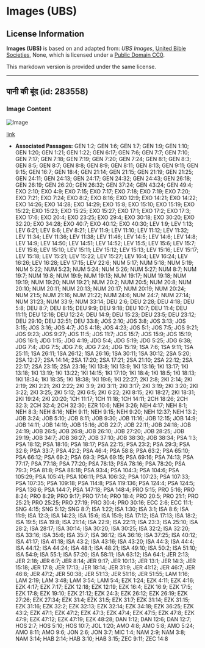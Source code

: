 # Images (UBS)

## License Information

**Images (UBS)** is based on and adapted from: _UBS Images_, [United Bible Societies](https://unitedbiblesocieties.org/), None, which is licensed under a [Public Domain CC0](https://creativecommons.org/public-domain/cc0/).

This markdown version is provided under the same license.



--------------------------------

## पानी की बूंद (id: 283558)

### Image Content

![Image](https://cdn.aquifer.bible/aquifer-content/resources/Media/WEB-0900_drop_of_water.jpg)

[link](https://cdn.aquifer.bible/aquifer-content/resources/Media/WEB-0900_drop_of_water.jpg)

* **Associated Passages:** GEN 1:2; GEN 1:6; GEN 1:7; GEN 1:9; GEN 1:10; GEN 1:20; GEN 1:21; GEN 1:22; GEN 6:17; GEN 7:6; GEN 7:7; GEN 7:10; GEN 7:17; GEN 7:18; GEN 7:19; GEN 7:20; GEN 7:24; GEN 8:1; GEN 8:3; GEN 8:5; GEN 8:7; GEN 8:8; GEN 8:9; GEN 8:11; GEN 8:13; GEN 9:11; GEN 9:15; GEN 16:7; GEN 18:4; GEN 21:14; GEN 21:15; GEN 21:19; GEN 21:25; GEN 24:11; GEN 24:13; GEN 24:17; GEN 24:32; GEN 24:43; GEN 26:18; GEN 26:19; GEN 26:20; GEN 26:32; GEN 37:24; GEN 43:24; GEN 49:4; EXO 2:10; EXO 4:9; EXO 7:15; EXO 7:17; EXO 7:18; EXO 7:19; EXO 7:20; EXO 7:21; EXO 7:24; EXO 8:2; EXO 8:16; EXO 12:9; EXO 14:21; EXO 14:22; EXO 14:26; EXO 14:28; EXO 14:29; EXO 15:8; EXO 15:10; EXO 15:19; EXO 15:22; EXO 15:23; EXO 15:25; EXO 15:27; EXO 17:1; EXO 17:2; EXO 17:3; EXO 17:6; EXO 20:4; EXO 23:25; EXO 29:4; EXO 30:18; EXO 30:20; EXO 32:20; EXO 34:28; EXO 40:7; EXO 40:12; EXO 40:30; LEV 1:9; LEV 1:13; LEV 6:21; LEV 8:6; LEV 8:21; LEV 11:9; LEV 11:10; LEV 11:12; LEV 11:32; LEV 11:34; LEV 11:36; LEV 11:38; LEV 11:46; LEV 14:5; LEV 14:6; LEV 14:8; LEV 14:9; LEV 14:50; LEV 14:51; LEV 14:52; LEV 15:5; LEV 15:6; LEV 15:7; LEV 15:8; LEV 15:10; LEV 15:11; LEV 15:12; LEV 15:13; LEV 15:16; LEV 15:17; LEV 15:18; LEV 15:21; LEV 15:22; LEV 15:27; LEV 16:4; LEV 16:24; LEV 16:26; LEV 16:28; LEV 17:15; LEV 22:6; NUM 5:17; NUM 5:18; NUM 5:19; NUM 5:22; NUM 5:23; NUM 5:24; NUM 5:26; NUM 5:27; NUM 8:7; NUM 19:7; NUM 19:8; NUM 19:9; NUM 19:13; NUM 19:17; NUM 19:18; NUM 19:19; NUM 19:20; NUM 19:21; NUM 20:2; NUM 20:5; NUM 20:8; NUM 20:10; NUM 20:11; NUM 20:13; NUM 20:17; NUM 20:19; NUM 20:24; NUM 21:5; NUM 21:16; NUM 21:22; NUM 24:6; NUM 24:7; NUM 27:14; NUM 31:23; NUM 33:9; NUM 33:14; DEU 2:6; DEU 2:28; DEU 4:18; DEU 5:8; DEU 8:7; DEU 8:15; DEU 9:9; DEU 9:18; DEU 10:7; DEU 11:4; DEU 11:11; DEU 12:16; DEU 12:24; DEU 14:9; DEU 15:23; DEU 23:5; DEU 23:12; DEU 29:10; DEU 32:51; DEU 33:8; JOS 2:10; JOS 3:8; JOS 3:13; JOS 3:15; JOS 3:16; JOS 4:7; JOS 4:18; JOS 4:23; JOS 5:1; JOS 7:5; JOS 9:21; JOS 9:23; JOS 9:27; JOS 11:5; JOS 11:7; JOS 15:7; JOS 15:9; JOS 15:19; JOS 16:1; JDG 1:15; JDG 4:19; JDG 5:4; JDG 5:19; JDG 5:25; JDG 6:38; JDG 7:4; JDG 7:5; JDG 7:6; JDG 7:24; JDG 15:19; 1SA 7:6; 1SA 9:11; 1SA 25:11; 1SA 26:11; 1SA 26:12; 1SA 26:16; 1SA 30:11; 1SA 30:12; 2SA 5:20; 2SA 12:27; 2SA 14:14; 2SA 17:20; 2SA 17:21; 2SA 21:10; 2SA 22:12; 2SA 22:17; 2SA 23:15; 2SA 23:16; 1KI 13:8; 1KI 13:9; 1KI 13:16; 1KI 13:17; 1KI 13:18; 1KI 13:19; 1KI 13:22; 1KI 14:15; 1KI 17:10; 1KI 18:4; 1KI 18:5; 1KI 18:13; 1KI 18:34; 1KI 18:35; 1KI 18:38; 1KI 19:6; 1KI 22:27; 2KI 2:8; 2KI 2:14; 2KI 2:19; 2KI 2:21; 2KI 2:22; 2KI 3:9; 2KI 3:11; 2KI 3:17; 2KI 3:19; 2KI 3:20; 2KI 3:22; 2KI 3:25; 2KI 5:12; 2KI 6:5; 2KI 6:22; 2KI 8:15; 2KI 18:27; 2KI 18:31; 2KI 19:24; 2KI 20:20; 1CH 11:17; 1CH 11:18; 1CH 14:11; 2CH 18:26; 2CH 32:3; 2CH 32:4; 2CH 32:30; EZR 10:6; NEH 3:26; NEH 4:17; NEH 8:1; NEH 8:3; NEH 8:16; NEH 9:11; NEH 9:15; NEH 9:20; NEH 12:37; NEH 13:2; JOB 3:24; JOB 5:10; JOB 8:11; JOB 9:30; JOB 11:16; JOB 12:15; JOB 14:9; JOB 14:11; JOB 14:19; JOB 15:16; JOB 22:7; JOB 22:11; JOB 24:18; JOB 24:19; JOB 26:5; JOB 26:8; JOB 26:10; JOB 27:20; JOB 28:25; JOB 29:19; JOB 34:7; JOB 36:27; JOB 37:10; JOB 38:30; JOB 38:34; PSA 1:3; PSA 18:12; PSA 18:16; PSA 18:17; PSA 22:15; PSA 23:2; PSA 29:3; PSA 32:6; PSA 33:7; PSA 42:2; PSA 46:4; PSA 58:8; PSA 63:2; PSA 65:10; PSA 66:12; PSA 69:2; PSA 69:3; PSA 69:15; PSA 69:16; PSA 74:13; PSA 77:17; PSA 77:18; PSA 77:20; PSA 78:13; PSA 78:16; PSA 78:20; PSA 79:3; PSA 81:8; PSA 88:18; PSA 93:4; PSA 104:3; PSA 104:6; PSA 105:29; PSA 105:41; PSA 106:11; PSA 106:32; PSA 107:23; PSA 107:33; PSA 107:35; PSA 109:18; PSA 114:8; PSA 119:136; PSA 124:4; PSA 124:5; PSA 136:6; PSA 144:7; PSA 147:18; PSA 148:4; PRO 5:15; PRO 5:16; PRO 8:24; PRO 8:29; PRO 9:17; PRO 17:14; PRO 18:4; PRO 20:5; PRO 21:1; PRO 25:21; PRO 25:25; PRO 27:19; PRO 30:4; PRO 30:16; ECC 2:6; ECC 11:1; SNG 4:15; SNG 5:12; SNG 8:7; ISA 1:22; ISA 1:30; ISA 3:1; ISA 8:6; ISA 11:9; ISA 12:3; ISA 14:23; ISA 15:6; ISA 15:9; ISA 17:12; ISA 17:13; ISA 18:2; ISA 19:5; ISA 19:8; ISA 21:14; ISA 22:9; ISA 22:11; ISA 23:3; ISA 25:10; ISA 28:2; ISA 28:17; ISA 30:14; ISA 30:20; ISA 30:25; ISA 32:2; ISA 32:20; ISA 33:16; ISA 35:6; ISA 35:7; ISA 36:12; ISA 36:16; ISA 37:25; ISA 40:12; ISA 41:17; ISA 41:18; ISA 43:2; ISA 43:16; ISA 43:20; ISA 44:3; ISA 44:4; ISA 44:12; ISA 44:24; ISA 48:1; ISA 48:21; ISA 49:10; ISA 50:2; ISA 51:10; ISA 54:9; ISA 55:1; ISA 57:20; ISA 58:11; ISA 63:12; ISA 64:1; JER 2:13; JER 2:18; JER 6:7; JER 8:14; JER 9:17; JER 10:13; JER 13:1; JER 14:3; JER 15:18; JER 17:8; JER 17:13; JER 18:14; JER 31:9; JER 41:12; JER 46:7; JER 46:8; JER 47:2; JER 50:38; JER 51:13; JER 51:16; JER 51:55; LAM 1:16; LAM 2:19; LAM 3:48; LAM 3:54; LAM 5:4; EZK 1:24; EZK 4:11; EZK 4:16; EZK 4:17; EZK 7:17; EZK 12:18; EZK 12:19; EZK 16:4; EZK 16:9; EZK 17:5; EZK 17:8; EZK 19:10; EZK 21:12; EZK 24:3; EZK 26:12; EZK 26:19; EZK 27:26; EZK 27:34; EZK 31:4; EZK 31:5; EZK 31:7; EZK 31:14; EZK 31:15; EZK 31:16; EZK 32:2; EZK 32:13; EZK 32:14; EZK 34:18; EZK 36:25; EZK 43:2; EZK 47:1; EZK 47:2; EZK 47:3; EZK 47:4; EZK 47:5; EZK 47:8; EZK 47:9; EZK 47:12; EZK 47:19; EZK 48:28; DAN 1:12; DAN 12:6; DAN 12:7; HOS 2:7; HOS 5:10; HOS 10:7; JOL 1:20; AMO 4:8; AMO 5:8; AMO 5:24; AMO 8:11; AMO 9:6; JON 2:6; JON 3:7; MIC 1:4; NAM 2:9; NAM 3:8; NAM 3:14; HAB 2:14; HAB 3:10; HAB 3:15; ZEC 9:11; ZEC 14:8

